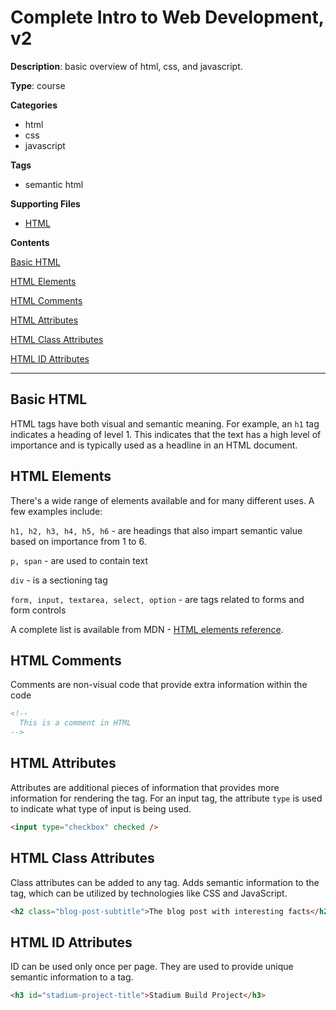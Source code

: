 # Complete Intro to Web Development, v2

**Description**: basic overview of html, css, and javascript.

**Type**: course

**Categories**

- html
- css
- javascript

**Tags**

- semantic html

**Supporting Files**

- [HTML](/complete-intro-to-web-development-v2/html-section.html)

**Contents**

[Basic HTML](#basic-html)

[HTML Elements](#html-elements)

[HTML Comments](#html-comments)

[HTML Attributes](#html-attributes)

[HTML Class Attributes](#html-class-attributes)

[HTML ID Attributes](#html-id-attributes)

---

## Basic HTML

HTML tags have both visual and semantic meaning. For example, an `h1` tag indicates a heading of level 1. This indicates that the text has a high level of importance and is typically used as a headline in an HTML document.

## HTML Elements

There's a wide range of elements available and for many different uses. A few examples include:

`h1, h2, h3, h4, h5, h6` - are headings that also impart semantic value based on importance from 1 to 6.

`p, span` - are used to contain text

`div` - is a sectioning tag

`form, input, textarea, select, option` - are tags related to forms and form controls

A complete list is available from MDN - [HTML elements reference](https://developer.mozilla.org/en-US/docs/Web/HTML/Element).

## HTML Comments

Comments are non-visual code that provide extra information within the code

```html
<!--
  This is a comment in HTML  
-->
```

## HTML Attributes

Attributes are additional pieces of information that provides more information for rendering the tag. For an input tag, the attribute `type` is used to indicate what type of input is being used.

```html
<input type="checkbox" checked />
```

## HTML Class Attributes

Class attributes can be added to any tag. Adds semantic information to the tag, which can be utilized by technologies like CSS and JavaScript.

```html
<h2 class="blog-post-subtitle">The blog post with interesting facts</h2>
```

## HTML ID Attributes

ID can be used only once per page. They are used to provide unique semantic information to a tag.

```html
<h3 id="stadium-project-title">Stadium Build Project</h3>
```
